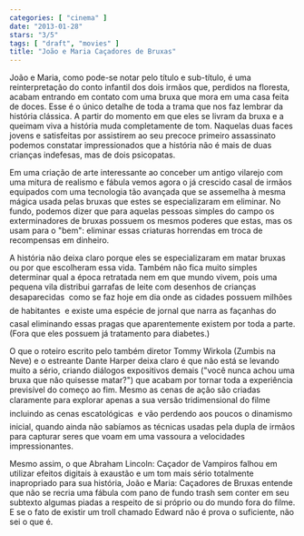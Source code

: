 ```yaml
---
categories: [ "cinema" ]
date: "2013-01-28"
stars: "3/5"
tags: [ "draft", "movies" ]
title: "João e Maria Caçadores de Bruxas"
---
```

João e Maria, como pode-se notar pelo título e sub-título, é uma
reinterpretação do conto infantil dos dois irmãos que, perdidos na
floresta, acabam entrando em contato com uma bruxa que mora em uma casa
feita de doces. Esse é o único detalhe de toda a trama que nos faz
lembrar da história clássica. A partir do momento em que eles se livram
da bruxa e a queimam viva a história muda completamente de tom. Naquelas
duas faces jovens e satisfeitas por assistirem ao seu precoce primeiro
assassinato podemos constatar impressionados que a história não é
mais de duas crianças indefesas, mas de dois psicopatas.

Em uma criação de arte interessante ao conceber um antigo vilarejo
com uma mitura de realismo e fábula vemos agora o já crescido casal
de irmãos equipados com uma tecnologia tão avançada que se assemelha
à mesma mágica usada pelas bruxas que estes se especializaram em
eliminar. No fundo, podemos dizer que para aquelas pessoas simples do
campo os exterminadores de bruxas possuem os mesmos poderes que estas,
mas os usam para o "bem": eliminar essas criaturas horrendas em troca
de recompensas em dinheiro.

A história não deixa claro porque eles se especializaram em matar
bruxas ou por que escolheram essa vida. Também não fica muito simples
determinar qual a época retratada nem em que mundo vivem, pois uma
pequena vila distribui garrafas de leite com desenhos de crianças
desaparecidas  como se faz hoje em dia onde as cidades possuem milhões
de habitantes  e existe uma espécie de jornal que narra as façanhas
do casal eliminando essas pragas que aparentemente existem por toda a
parte. (Fora que eles possuem já tratamento para diabetes.)

O que o roteiro escrito pelo também diretor Tommy Wirkola (Zumbis
na Neve) e o estreante Dante Harper deixa claro é que não está se
levando muito a sério, criando diálogos expositivos demais ("você
nunca achou uma bruxa que não quisesse matar?") que acabam por tornar
toda a experiência previsível do começo ao fim. Mesmo as cenas
de ação são criadas claramente para explorar apenas a sua versão
tridimensional do filme  incluindo as cenas escatológicas  e vão
perdendo aos poucos o dinamismo inicial, quando ainda não sabíamos as
técnicas usadas pela dupla de irmãos para capturar seres que voam em
uma vassoura a velocidades impressionantes.

Mesmo assim, o que Abraham Lincoln: Caçador de Vampiros falhou em
utilizar efeitos digitais à exaustão e um tom mais sério totalmente
inapropriado para sua história, João e Maria: Caçadores de Bruxas
entende que não se recria uma fábula com pano de fundo trash sem conter
em seu subtexto algumas piadas a respeito de si próprio ou do mundo
fora do filme. E se o fato de existir um troll chamado Edward não é
prova o suficiente, não sei o que é.

